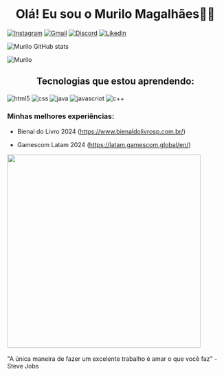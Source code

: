 <h1 style="text-align: center;">Olá! Eu sou o Murilo Magalhães👋🏻</h1>

[![Instagram](https://img.shields.io/badge/Instagram-E4405F?style=for-the-badge&logo=instagram&logoColor=white)](https://www.instagram.com/mmagalhaesromualdo/)
[![Gmail](https://img.shields.io/badge/Gmail-D14836?style=for-the-badge&logo=gmail&logoColor=white)](mailto:mmagalhaesromualdo@gmail.com)
[![Discord](https://img.shields.io/badge/Discord-7289DA?style=for-the-badge&logo=discord&logoColor=white)](https://discord.gg/zKnpACpF)
[![Likedin](https://img.shields.io/badge/LinkedIn-0077B5?style=for-the-badge&logo=linkedin&logoColor=white)](https://www.linkedin.com/in/murilo-magalh%C3%A3es-b15045336)

![Murilo GitHub stats](https://github-readme-stats.vercel.app/api?username=mmagalhaesdev&show_icons=true&theme=tokyonight)

![Murilo](https://github-readme-stats.vercel.app/api/top-langs/?username=mmagalhaesdev&hide_progress=true&theme=tokyonight)

<h2 style="text-align: center">Tecnologias que estou aprendendo:</h2>
<div style="display:inline_bloclk; justify-content: center;">
<img align="center" alt="html5"src="https://img.shields.io/badge/HTML5-E34F26?style=for-the-badge&logo=html5&logoColor=white">
<img align="center" alt="css"src=https://img.shields.io/badge/CSS3-1572B6?style=for-the-badge&logo=css3&logoColor=white>
<img align="center" alt="java"src=https://img.shields.io/badge/Java-ED8B00?style=for-the-badge&logo=openjdk&logoColor=whitelogoColor=white>
<img align="center" alt="javascriot"src=https://img.shields.io/badge/JavaScript-F7DF1E?style=for-the-badge&logo=javascript&logoColor=black>
<img align="center" alt="c++"src=    https://img.shields.io/badge/C%2B%2B-00599C?style=for-the-badge&logo=c%2B%2B&logoColor=white>
</div>

### Minhas melhores experiências:
- Bienal do Livro 2024 (https://www.bienaldolivrosp.com.br/)

- Gamescom Latam 2024 (https://latam.gamescom.global/en/)
<div>
<img src="https://github.com/user-attachments/assets/7fce2991-6290-49aa-95e7-31e62cd69ee3" style="width: 450px;">
</div>
<br>
"A única maneira de fazer um excelente trabalho é amar o que você faz" - Steve Jobs



    




    




    

